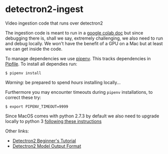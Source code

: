 # detectron2-ingest

Video ingestion code that runs over detectron2

The ingestion code is meant to run in a [google colab doc](https://colab.research.google.com/drive/1Zms2mU9tMpZsqvGzqzxMpG5o1Ut1Q4V6?authuser=1#scrollTo=9_FzH13EjseR) but since debugging there is, shall we say, extremely challenging, we also need to run and debug locally. We won't have the benefit of a GPU on a Mac but at least we can get inside the code.

To manage dependencies we use [pipenv](https://docs.python-guide.org/dev/virtualenvs/). This tracks dependencies in [Pipfile](./Pipfile). To install all dependies run:

`$ pipenv install`

*Warning:* be prepared to spend *hours* installing locally…

Furthermore you may encounter timeouts during `pipenv` installations, to correct these try:

`$ export PIPENV_TIMEOUT=9999`

Since MacOS comes with python 2.7.3 by default we also need to upgrade locally to python 3 [following these instructions](https://opensource.com/article/19/5/python-3-default-mac#what-to-do)

Other links:

* [Detectron2 Beginner's Tutorial](https://colab.research.google.com/drive/16jcaJoc6bCFAQ96jDe2HwtXj7BMD_-m5)
* [Detectron2 Model Output Format](https://detectron2.readthedocs.io/tutorials/models.html#model-output-format)
